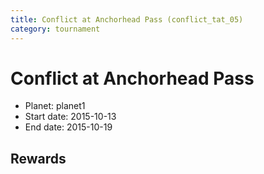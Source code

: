 ```yaml
---
title: Conflict at Anchorhead Pass (conflict_tat_05)
category: tournament
---
```

# Conflict at Anchorhead Pass

  * Planet: planet1
  * Start date: 2015-10-13
  * End date: 2015-10-19

## Rewards

